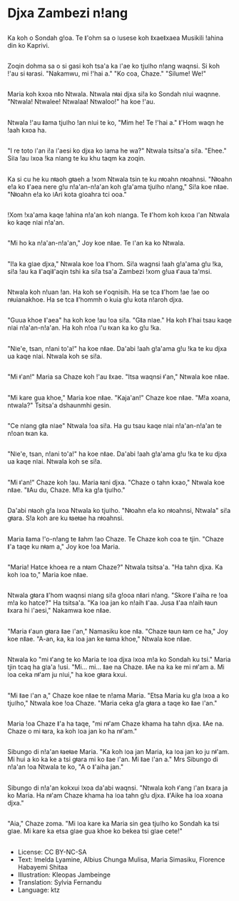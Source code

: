 # Djxa Zambezi nǃang

##
Ka koh o Sondah gǃoa. Te ǁ'ohm sa o ǀusese koh ǁxaeǁxaea Musikili ǃahina din ko Kaprivi.

##
Zoqin dohma sa o si gasi koh tsa'a ka ǀ'ae ko tjuǀho nǃang waqnsi. Si koh ǃ'au si ǂarasi. "Nakamwu, mi ǃ'hai a." "Ko coa, Chaze." "Silume! We!"

##
Maria koh kxoa nǁo Ntwala. Ntwala nǂai djxa siǃa ko Sondah nǀui waqnne. "Ntwala! Ntwalee! Ntwalaa! Ntwaloo!" ha koe ǃ'au.

##
Ntwala ǃ'au ǁama tjuǀho ǃan nǀui te ko, "Mim he! Te ǃ'hai a." ǁ'Hom waqn he ǃaah kxoa ha.

##
"I re toto ǀ'an iǃa ǀ'aesi ko djxa ko ǀama he wa?" Ntwala tsitsa'a siǃa. "Ehee." Siǀa ǃau ǀxoa ǃka nǀang te ku khu taqm ka zoqin.

##
Ka si cu he ku nǂaoh gǂaeh a ǃxom Ntwala tsin te ku nǂoahn nǂoahnsi. "Nǂoahn eǃa ko ǁ'aea nere gǃu nǃa'an-nǃa'an koh gǃa'ama tjuǀho nǃang," Siǃa koe nǁae. "Nǂoahn eǃa ko ǀAri kota gǀoahra tci ooa."

##
ǃXom ǃxa'ama kaqe ǃahina nǃa'an koh nǀanga. Te ǁ'hom koh kxoa ǀ'an Ntwala ko kaqe nǀai nǃa'an.

##
"Mi ho ka nǃa'an-nǃa'an," Joy koe nǁae. Te ǀ'an ka ko Ntwala.

##
"Iǃa ka gǀae djxa," Ntwala koe ǃoa ǁ'hom. Siǃa wagnsi ǃaah gǃa'ama gǃu ǃka, siǃa ǃau ka ǁ'aqiǁ'aqin tshi ka siǃa tsa'a Zambezi ǃxom gǃua ǂ'aua ta'msi.

##
Ntwala koh nǃuan ǃan. Ha koh se ǂ'oqnisih. Ha se tca ǁ'hom ǃae ǃae oo nǂuianakhoe. Ha se tca ǁ'hommh o kuia gǃu kota nǃaroh djxa.

##
"Guua khoe ǁ'aea" ha koh koe ǃau ǃoa siǃa. "Gǁa nǀae." Ha koh ǁ'hai tsau kaqe nǀai nǃa'an-nǃa'an. Ha koh nǃoa ǀ'u ǂxan ka ko gǃu ǃka.

##
"Nǀe'e, tsan, nǃani to'a!" ha koe nǁae. Da'abi ǃaah gǃa'ama gǃu ǃka te ku djxa ua kaqe nǀai. Ntwala koh se siǃa.

##
"Mi ǂ'an!" Maria sa Chaze koh ǃ'au ǁxae. "Itsa waqnsi ǂ'an," Ntwala koe nǁae.

##
"Mi kare gua khoe," Maria koe nǁae. "Kaja'an!" Chaze koe nǁae. "Mǃa xoana, ntwala?" Tsitsa'a dshaunmhi gesin.

##
"Ce nǀang gǁa nǀae" Ntwala ǃoa siǃa. Ha gu tsau kaqe nǀai nǃa'an-nǃa'an te nǃoan ǂxan ka.

##
"Nǀe'e, tsan, nǃani to'a!" ha koe nǁae. Da'abi ǃaah gǃa'ama gǃu ǃka te ku djxa ua kaqe nǀai. Ntwala koh se siǃa.

##
"Mi ǂ'an!" Chaze koh ǃau. Maria ǂani djxa. "Chaze o tahn kxao," Ntwala koe nǁae. "ǁAu du, Chaze. Mǃa ka gǃa tjuǀho."

##
Da'abi nǂaoh gǃa ǀxoa Ntwala ko tjuǀho. "Nǂoahn eǃa ko nǂoahnsi, Ntwala" siǃa gǂara. Sǃa koh are ku ǂaeǂae ha nǂoahnsi.

##
Maria ǁama ǃ'o-nǃang te ǁahm ǃao Chaze. Te Chaze koh coa te tjin. "Chaze ǁ'a taqe ku nǂam a," Joy koe ǃoa Maria.

##
"Maria! Hatce khoea re a nǂam Chaze?" Ntwala tsitsa'a. "Ha tahn djxa. Ka koh ǀoa to," Maria koe nǁae.

##
Ntwala gǂara ǁ'hom waqnsi nǀang siǃa gǃooa nǁari nǃang. "Skore ǁ'aiha re ǃoa mǃa ko hatce?" Ha tsitsa'a. "Ka ǀoa jan ko nǃaih ǁ'aa. Jusa ǁ'aa nǃaih ǂaun ǁxara hi ǀ'aesi," Nakamwa koe nǁae.

##
"Maria ǂ'aun gǂara ǁae ǀ'an," Namasiku koe nǁa. "Chaze ǂaun ǂam ce ha," Joy koe nǁae. "A-an, ka, ka ǀoa jan ke ǂama khoe," Ntwala koe nǁae.

##
Ntwala ko "mi ǂ'ang te ko Maria te ǀoa djxa ǀxoa mǃa ko Sondah ku tsi." Maria tjin tcaq ha gǀa'a ǃusi. "Mi... mi... ǁae na Chaze. ǁAe na ka ke mi nǂ'am a. Mi ǀoa ceka nǂ'am ju nǀui," ha koe gǂara kxui.

##
"Mi ǁae ǀ'an a," Chaze koe nǁae te nǃama Maria. "Etsa Maria ku gǃa ǀxoa a ko tjuǀho," Ntwala koe ǃoa Chaze. "Maria ceka gǃa gǂara a taqe ko ǁae ǀ'an."

##
Maria ǃoa Chaze ǁ'a ha taqe, "mi nǂ'am Chaze khama ha tahn djxa. ǁAe na. Chaze o mi ǂara, ka koh ǀoa jan ko ha nǂ'am."

##
Sibungo di nǃa'an ǂaeǂae Maria. "Ka koh ǀoa jan Maria, ka ǀoa jan ko ju nǂ'am. Mi hui a ko ka ke a tsi gǂara mi ko ǁae ǀ'an. Mi ǁae ǀ'an a." Mrs Sibungo di nǃa'an ǃoa Ntwala te ko, "A o ǁ'aiha jan."

##
Sibungo di nǃa'an kokxui ǀxoa da'abi waqnsi. "Ntwala koh ǂ'ang ǀ'an ǁxara ja ko Maria. Ha nǂ'am Chaze khama ha ǀoa tahn gǃu djxa. ǁ'Aike ha ǀoa xoana djxa."

##
"Aia," Chaze zoma. "Mi ǀoa kare ka Maria sin gea tjuǀho ko Sondah ka tsi gǀae. Mi kare ka etsa gǀae gua khoe ko bekea tsi gǀae cete!"

##
* License: CC BY-NC-SA
* Text: Imelda Lyamine, Albius Chunga Mulisa, Maria Simasiku, Florence Habayemi Shitaa
* Illustration: Kleopas Jambeinge
* Translation: Sylvia Fernandu
* Language: ktz

